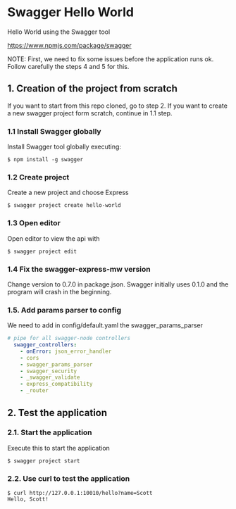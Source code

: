# Swagger Hello World

Hello World using the Swagger tool 

https://www.npmjs.com/package/swagger

NOTE: First, we need to fix some issues before the application runs ok. Follow carefully the steps 4 and 5 for this.

## 1. Creation of the project from scratch

If you want to start from this repo cloned, go to step 2. 
If you want to create a new swagger project form scratch, continue in 1.1 step.

### 1.1 Install Swagger globally

Install Swagger tool globally executing:

```shell
$ npm install -g swagger
```

### 1.2 Create project

Create a new project and choose Express

```shell
$ swagger project create hello-world
```

### 1.3 Open editor

Open editor to view the api with

```shell
$ swagger project edit
```

### 1.4 Fix the swagger-express-mw version

Change version to 0.7.0 in package.json. Swagger initially uses 0.1.0 and the program will crash in the beginning.

### 1.5. Add params parser to config

We need to add in config/default.yaml the swagger_params_parser

```yaml
# pipe for all swagger-node controllers
  swagger_controllers:
    - onError: json_error_handler
    - cors
    - swagger_params_parser
    - swagger_security
    - _swagger_validate
    - express_compatibility
    - _router
```

## 2. Test the application

### 2.1. Start the application

Execute this to start the application

```shell
$ swagger project start
```

### 2.2. Use curl to test the application

```shell
$ curl http://127.0.0.1:10010/hello?name=Scott
Hello, Scott!
```
